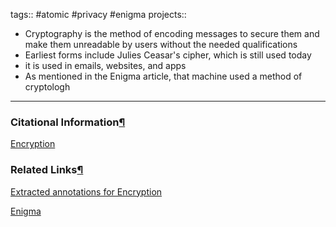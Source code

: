 tags:: #atomic  #privacy #enigma projects::[](https://natmeng.github.io/memx2/atomic/Encryption/)


- Cryptography is the method of encoding messages to secure them and make them unreadable by users without the needed qualifications
- Earliest forms include Julies Ceasar's cipher, which is still used today
- it is used in emails, websites, and apps
- As mentioned in the Enigma article, that machine used a method of cryptologh

---

### Citational Information[¶](https://natmeng.github.io/memx2/sources/Encryption/#citational-information "Permanent link")

[Encryption](https://natmeng.github.io/memx2/sources/Encryption/) 

### Related Links[¶](https://natmeng.github.io/memx2/atomic/Encryption/#related-links "Permanent link")
[Extracted annotations for Encryption](https://natmeng.github.io/memx2/annotations/Encryption/) 

[Enigma](https://natmeng.github.io/memx2/sources/Enigma_Machine/) 